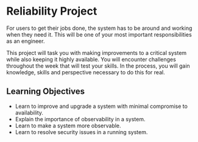 # Reliability Project

For users to get their jobs done, the system has to be around and working when
they need it. This will be one of your most important responsibilities as an
engineer.

This project will task you with making improvements to a critical system while
also keeping it highly available. You will encounter challenges throughout the
week that will test your skills. In the process, you will gain knowledge, skills
and perspective necessary to do this for real.

## Learning Objectives

* Learn to improve and upgrade a system with minimal compromise to availability.
* Explain the importance of observability in a system.
* Learn to make a system more observable.
* Learn to resolve security issues in a running system.
